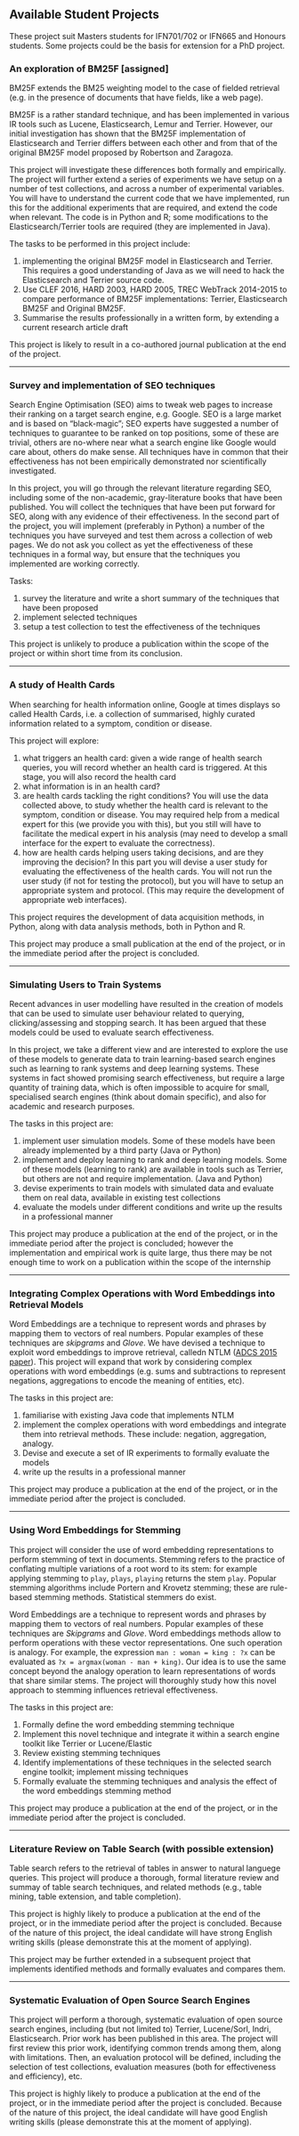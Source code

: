 ## Available Student Projects

These project suit Masters students for IFN701/702 or IFN665 and Honours students. Some projects could be the basis for extension for a PhD project. 



### An exploration of BM25F [assigned]

BM25F extends the BM25 weighting model to the case of fielded retrieval (e.g. in the presence of documents that have fields, like a web page).

BM25F is a rather standard technique, and has been implemented in various IR tools such as Lucene, Elasticsearch, Lemur and Terrier. However, our initial investigation has shown that the BM25F implementation of Elasticsearch and Terrier differs between each other and from that of the original BM25F model proposed by Robertson and Zaragoza. 

This project will investigate these differences both formally and empirically. The project will further extend a series of experiments we have setup on a number of test collections, and across a number of experimental variables. 
You will have to understand the current code that we have implemented, run this for the additional experiments that are required, and extend the code when relevant. The code is in Python and R; some modifications to the Elasticsearch/Terrier tools are required (they are implemented in Java).

The tasks to be performed in this project include:

1. implementing the original BM25F model in Elasticsearch and Terrier. This requires a good understanding of Java as we will need to hack the Elasticsearch and Terrier source code.
2. Use CLEF 2016, HARD 2003, HARD 2005, TREC WebTrack 2014-2015 to compare performance of BM25F implementations: Terrier, Elasticsearch BM25F and Original BM25F.
3. Summarise the results professionally in a written form, by extending a current research article draft

This project is likely to result in a co-authored journal publication at the end of the project.

------------------------------------------------------------


### Survey and implementation of SEO techniques

Search Engine Optimisation (SEO) aims to tweak web pages to increase their ranking on a target search engine, e.g. Google. SEO is a large market and is based on “black-magic”; SEO experts have suggested a number of techniques to guarantee to be ranked on top positions, some of these are trivial, others are no-where near what a search engine like Google would care about, others do make sense. All techniques have in common that their effectiveness has not been empirically demonstrated nor scientifically investigated. 

In this project, you will go through the relevant literature regarding SEO, including some of the non-academic, gray-literature books that have been published. You will collect the techniques that have been put forward for SEO, along with any evidence of their effectiveness. In the second part of the project, you will implement (preferably in Python) a number of the techniques you have surveyed and test them across a collection of web pages. We do not ask you collect as yet the effectiveness of these techniques in a formal way, but ensure that the techniques you implemented are working correctly.

Tasks:

1. survey the literature and write a short summary of the techniques that have been proposed
2. implement selected techniques
3. setup a test collection to test the effectiveness of the techniques

This project is unlikely to produce a publication within the scope of the project or within short time from its conclusion.

------------------------------------------------------------


### A study of Health Cards

When searching for health information online, Google at times displays so called Health Cards, i.e. a collection of summarised, highly curated information related to a symptom, condition or disease. 

This project will explore:

1. what triggers an health card: given a wide range of health search queries, you will record whether an health card is triggered. At this stage, you will also record the health card
2. what information is in an health card? 
3. are health cards tackling the right conditions? You will use the data collected above, to study whether the health card is relevant to the symptom, condition or disease. You may required help from a medical expert for this (we provide you with this), but you still will have to facilitate the medical expert in his analysis (may need to develop a small interface for the expert to evaluate the correctness). 
4. how are health cards helping users taking decisions, and are they improving the decision? In this part you will devise a user study for evaluating the effectiveness of the health cards. You will not run the user study (if not for testing the protocol), but you will have to setup an appropriate system and protocol. (This may require the development of appropriate web interfaces). 

This project requires the development of data acquisition methods, in Python, along with data analysis methods, both in Python and R.

This project may produce a small publication at the end of the project, or in the immediate period after the project is concluded. 

------------------------------------------------------------

### Simulating Users to Train Systems

Recent advances in user modelling have resulted in the creation of models that can be used to simulate user behaviour related to querying, clicking/assessing and stopping search. It has been argued that these models could be used to evaluate search effectiveness. 

In this project, we take a different view and are interested to explore the use of these models to generate data to train learning-based search engines such as learning to rank systems and deep learning systems. These systems in fact showed promising search effectiveness, but require a large quantity of training data, which is often impossible to acquire for small, specialised search engines (think about domain specific), and also for academic and research purposes. 

The tasks in this project are:

1. implement user simulation models. Some of these models have been already implemented by a third party (Java or Python)
2. implement and deploy learning to rank and deep learning models. Some of these models (learning to rank) are available in tools such as Terrier, but others are not and require implementation. (Java and Python)
3. devise experiments to train models with simulated data and evaluate them on real data, available in existing test collections
4. evaluate the models under different conditions and write up the results in a professional manner

This project may produce a publication at the end of the project, or in the immediate period after the project is concluded; however the implementation and empirical work is quite large, thus there may be not enough time to work on a publication within the scope of the internship

------------------------------------------------------------

### Integrating Complex Operations with Word Embeddings into Retrieval Models

Word Embeddings are a technique to represent words and phrases by mapping them to vectors of real numbers. Popular examples of these techniques are *skipgrams* and *Glove*. We have devised a technique to exploit word embeddings to improve retrieval, calledn NTLM ([ADCS 2015 paper](https://github.com/ielab/adcs2015-NTLM)). This project will expand that work by considering complex operations with word embeddings (e.g. sums and subtractions to represent negations, aggregations to encode the meaning of entities, etc).

The tasks in this project are:

1. familiarise with existing Java code that implements NTLM
2. implement the complex operations with word embeddings and integrate them into retrieval methods. These include: negation, aggregation, analogy.
3. Devise and execute a set of IR experiments to formally evaluate the models
4. write up the results in a professional manner

This project may produce a publication at the end of the project, or in the immediate period after the project is concluded.

------------------------------------------------------------

### Using Word Embeddings for Stemming

This project will consider the use of word embedding representations to perform stemming of text in documents. Stemming refers to the practice of conflating multiple variations of a root word to its stem: for example applying stemming to `play`, `plays`, `playing` returns the stem `play`. Popular stemming algorithms include Portern and Krovetz stemming; these are rule-based stemming methods. Statistical stemmers do exist.

Word Embeddings are a technique to represent words and phrases by mapping them to vectors of real numbers. Popular examples of these techniques are *Skipgrams* and *Glove*. Word embeddings methods allow to perform operations with these vector representations. One such operation is analogy. For example, the expression `man : woman = king : ?x` can be evaluated as `?x = argmax(woman - man + king)`. Our idea is to use the same concept beyond the analogy operation to learn representations of words that share similar stems. 
The project will thoroughly study how this novel approach to stemming influences retrieval effectiveness. 


The tasks in this project are:

1. Formally define the word embedding stemming technique
2. Implement this novel technique and integrate it within a search engine toolkit like Terrier or Lucene/Elastic
3. Review existing stemming techniques
4. Identify implementations of these techniques in the selected search engine toolkit; implement missing techniques
5. Formally evaluate the stemming techniques and analysis the effect of the word embeddings stemming method


This project may produce a publication at the end of the project, or in the immediate period after the project is concluded.

------------------------------------------------------------

### Literature Review on Table Search (with possible extension)

Table search refers to the retrieval of tables in answer to natural languege queries. This project will produce a thorough, formal literature review and summay of table search techniques, and related methods (e.g., table mining, table extension, and table completion). 

This project is highly likely to produce a publication at the end of the project, or in the immediate period after the project is concluded. Because of the nature of this project, the ideal candidate will have strong English writing skills (please demonstrate this at the moment of applying). 

This project may be further extended in a subsequent project that implements identified methods and formally evaluates and compares them.

------------------------------------------------------------

### Systematic Evaluation of Open Source Search Engines

This project will perform a thorough, systematic evaluation of open source search engines, including (but not limited to) Terrier, Lucene/Sorl, Indri, Elasticsearch.
Prior work has been published in this area. The project will first review this prior work, identifying common trends among them, along with limitations. Then, an evaluation protocol will be defined, including the selection of test collections, evaluation measures (both for effectiveness and efficiency), etc.

This project is highly likely to produce a publication at the end of the project, or in the immediate period after the project is concluded. Because of the nature of this project, the ideal candidate will have good English writing skills (please demonstrate this at the moment of applying). 
